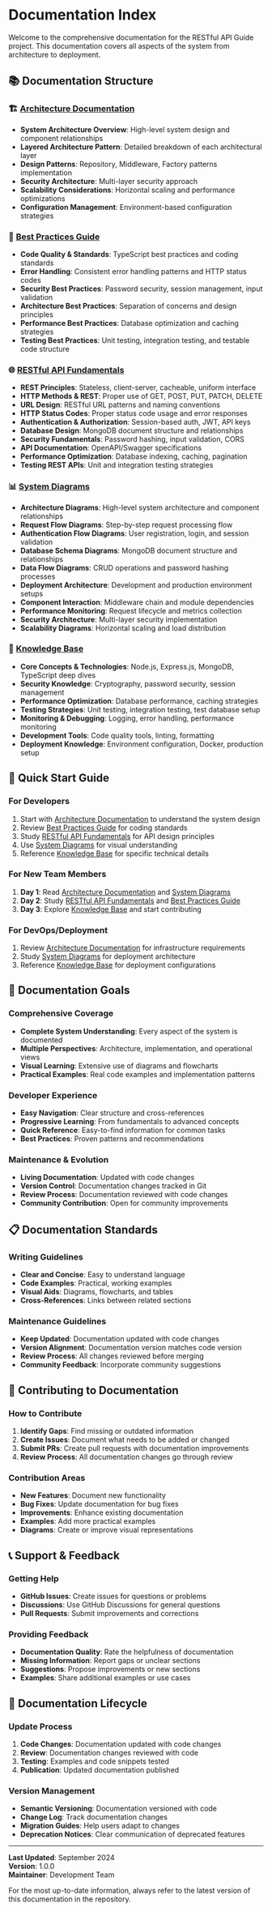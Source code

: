 # Documentation Index

Welcome to the comprehensive documentation for the RESTful API Guide project. This documentation covers all aspects of the system from architecture to deployment.

## 📚 Documentation Structure

### 🏗️ [Architecture Documentation](./ARCHITECTURE.md)
- **System Architecture Overview**: High-level system design and component relationships
- **Layered Architecture Pattern**: Detailed breakdown of each architectural layer
- **Design Patterns**: Repository, Middleware, Factory patterns implementation
- **Security Architecture**: Multi-layer security approach
- **Scalability Considerations**: Horizontal scaling and performance optimizations
- **Configuration Management**: Environment-based configuration strategies

### 🎯 [Best Practices Guide](./BEST_PRACTICES.md)
- **Code Quality & Standards**: TypeScript best practices and coding standards
- **Error Handling**: Consistent error handling patterns and HTTP status codes
- **Security Best Practices**: Password security, session management, input validation
- **Architecture Best Practices**: Separation of concerns and design principles
- **Performance Best Practices**: Database optimization and caching strategies
- **Testing Best Practices**: Unit testing, integration testing, and testable code structure

### 🌐 [RESTful API Fundamentals](./FUNDAMENTALS.md)
- **REST Principles**: Stateless, client-server, cacheable, uniform interface
- **HTTP Methods & REST**: Proper use of GET, POST, PUT, PATCH, DELETE
- **URL Design**: RESTful URL patterns and naming conventions
- **HTTP Status Codes**: Proper status code usage and error responses
- **Authentication & Authorization**: Session-based auth, JWT, API keys
- **Database Design**: MongoDB document structure and relationships
- **Security Fundamentals**: Password hashing, input validation, CORS
- **API Documentation**: OpenAPI/Swagger specifications
- **Performance Optimization**: Database indexing, caching, pagination
- **Testing REST APIs**: Unit and integration testing strategies

### 📊 [System Diagrams](./DIAGRAMS.md)
- **Architecture Diagrams**: High-level system architecture and component relationships
- **Request Flow Diagrams**: Step-by-step request processing flow
- **Authentication Flow Diagrams**: User registration, login, and session validation
- **Database Schema Diagrams**: MongoDB document structure and relationships
- **Data Flow Diagrams**: CRUD operations and password hashing processes
- **Deployment Architecture**: Development and production environment setups
- **Component Interaction**: Middleware chain and module dependencies
- **Performance Monitoring**: Request lifecycle and metrics collection
- **Security Architecture**: Multi-layer security implementation
- **Scalability Diagrams**: Horizontal scaling and load distribution

### 📖 [Knowledge Base](./KNOWLEDGE_BASE.md)
- **Core Concepts & Technologies**: Node.js, Express.js, MongoDB, TypeScript deep dives
- **Security Knowledge**: Cryptography, password security, session management
- **Performance Optimization**: Database performance, caching strategies
- **Testing Strategies**: Unit testing, integration testing, test database setup
- **Monitoring & Debugging**: Logging, error handling, performance monitoring
- **Development Tools**: Code quality tools, linting, formatting
- **Deployment Knowledge**: Environment configuration, Docker, production setup

## 🚀 Quick Start Guide

### For Developers
1. Start with [Architecture Documentation](./ARCHITECTURE.md) to understand the system design
2. Review [Best Practices Guide](./BEST_PRACTICES.md) for coding standards
3. Study [RESTful API Fundamentals](./FUNDAMENTALS.md) for API design principles
4. Use [System Diagrams](./DIAGRAMS.md) for visual understanding
5. Reference [Knowledge Base](./KNOWLEDGE_BASE.md) for specific technical details

### For New Team Members
1. **Day 1**: Read [Architecture Documentation](./ARCHITECTURE.md) and [System Diagrams](./DIAGRAMS.md)
2. **Day 2**: Study [RESTful API Fundamentals](./FUNDAMENTALS.md) and [Best Practices Guide](./BEST_PRACTICES.md)
3. **Day 3**: Explore [Knowledge Base](./KNOWLEDGE_BASE.md) and start contributing

### For DevOps/Deployment
1. Review [Architecture Documentation](./ARCHITECTURE.md) for infrastructure requirements
2. Study [System Diagrams](./DIAGRAMS.md) for deployment architecture
3. Reference [Knowledge Base](./KNOWLEDGE_BASE.md) for deployment configurations

## 🎯 Documentation Goals

### Comprehensive Coverage
- **Complete System Understanding**: Every aspect of the system is documented
- **Multiple Perspectives**: Architecture, implementation, and operational views
- **Visual Learning**: Extensive use of diagrams and flowcharts
- **Practical Examples**: Real code examples and implementation patterns

### Developer Experience
- **Easy Navigation**: Clear structure and cross-references
- **Progressive Learning**: From fundamentals to advanced concepts
- **Quick Reference**: Easy-to-find information for common tasks
- **Best Practices**: Proven patterns and recommendations

### Maintenance & Evolution
- **Living Documentation**: Updated with code changes
- **Version Control**: Documentation changes tracked in Git
- **Review Process**: Documentation reviewed with code changes
- **Community Contribution**: Open for community improvements

## 📋 Documentation Standards

### Writing Guidelines
- **Clear and Concise**: Easy to understand language
- **Code Examples**: Practical, working examples
- **Visual Aids**: Diagrams, flowcharts, and tables
- **Cross-References**: Links between related sections

### Maintenance Guidelines
- **Keep Updated**: Documentation updated with code changes
- **Version Alignment**: Documentation version matches code version
- **Review Process**: All changes reviewed before merging
- **Community Feedback**: Incorporate community suggestions

## 🤝 Contributing to Documentation

### How to Contribute
1. **Identify Gaps**: Find missing or outdated information
2. **Create Issues**: Document what needs to be added or changed
3. **Submit PRs**: Create pull requests with documentation improvements
4. **Review Process**: All documentation changes go through review

### Contribution Areas
- **New Features**: Document new functionality
- **Bug Fixes**: Update documentation for bug fixes
- **Improvements**: Enhance existing documentation
- **Examples**: Add more practical examples
- **Diagrams**: Create or improve visual representations

## 📞 Support & Feedback

### Getting Help
- **GitHub Issues**: Create issues for questions or problems
- **Discussions**: Use GitHub Discussions for general questions
- **Pull Requests**: Submit improvements and corrections

### Providing Feedback
- **Documentation Quality**: Rate the helpfulness of documentation
- **Missing Information**: Report gaps or unclear sections
- **Suggestions**: Propose improvements or new sections
- **Examples**: Share additional examples or use cases

## 🔄 Documentation Lifecycle

### Update Process
1. **Code Changes**: Documentation updated with code changes
2. **Review**: Documentation changes reviewed with code
3. **Testing**: Examples and code snippets tested
4. **Publication**: Updated documentation published

### Version Management
- **Semantic Versioning**: Documentation versioned with code
- **Change Log**: Track documentation changes
- **Migration Guides**: Help users adapt to changes
- **Deprecation Notices**: Clear communication of deprecated features

---

**Last Updated**: September 2024  
**Version**: 1.0.0  
**Maintainer**: Development Team

For the most up-to-date information, always refer to the latest version of this documentation in the repository.
